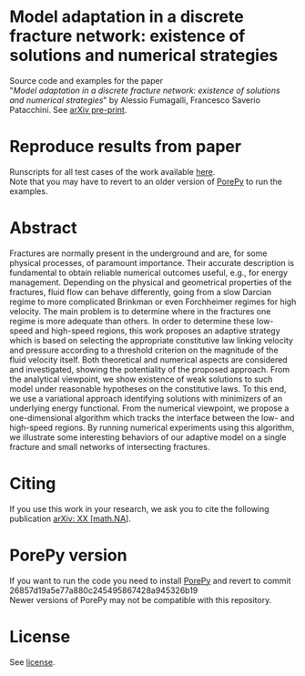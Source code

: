 # Model adaptation in a discrete fracture network: existence of solutions and numerical strategies

Source code and examples for the paper<br>
"*Model adaptation in a discrete fracture network: existence of solutions and numerical strategies*" by Alessio Fumagalli, Francesco Saverio Patacchini. See [arXiv pre-print](https://arxiv.org/abs/XXX).


# Reproduce results from paper
Runscripts for all test cases of the work available [here](./examples).<br>
Note that you may have to revert to an older version of [PorePy](https://github.com/pmgbergen/porepy) to run the examples.

# Abstract
Fractures are normally present in the underground and are, for some physical
processes, of paramount importance. Their accurate description is 
fundamental to obtain reliable numerical outcomes useful, e.g., for energy
management. Depending on the physical and geometrical properties of the
fractures, fluid flow can behave differently, going from a slow Darcian
regime to more complicated Brinkman or even Forchheimer regimes for high velocity.
The main problem is to determine where in the fractures one regime is more adequate
than others. In order to determine these low-speed and high-speed regions, this 
work proposes an adaptive strategy which is based on selecting the appropriate 
constitutive law linking velocity and pressure according to a threshold criterion
on the magnitude of the fluid velocity itself. Both theoretical and numerical 
aspects are considered and investigated, showing the potentiality of the 
proposed approach. From the analytical viewpoint, we show existence of
weak solutions to such model under reasonable hypotheses on the constitutive laws.
To this end, we use a variational approach identifying solutions with minimizers of
an underlying energy functional. From the numerical viewpoint, we propose a
one-dimensional algorithm which tracks the interface between the low- and high-speed
regions. By running numerical experiments using this algorithm, we illustrate 
some interesting behaviors of our adaptive model on a single fracture and small
networks of intersecting fractures.

# Citing
If you use this work in your research, we ask you to cite the following publication [arXiv: XX [math.NA]](https://arxiv.org/abs/XX).

# PorePy version
If you want to run the code you need to install [PorePy](https://github.com/pmgbergen/porepy) and revert to commit 26857d19a5e77a880c245495867428a945326b19 <br>
Newer versions of PorePy may not be compatible with this repository.

# License
See [license](./LICENSE).
